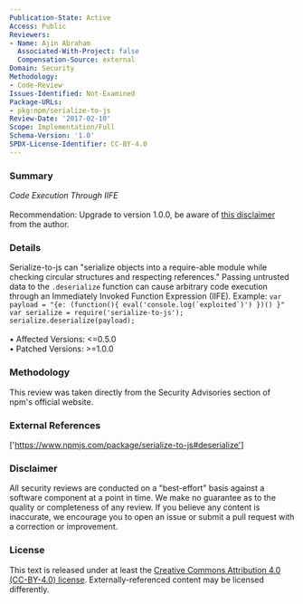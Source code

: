 ```yaml
---
Publication-State: Active
Access: Public
Reviewers:
- Name: Ajin Abraham
  Associated-With-Project: false
  Compensation-Source: external
Domain: Security
Methodology:
- Code-Review
Issues-Identified: Not-Examined
Package-URLs:
- pkg:npm/serialize-to-js
Review-Date: '2017-02-10'
Scope: Implementation/Full
Schema-Version: '1.0'
SPDX-License-Identifier: CC-BY-4.0
---
```

### Summary
*Code Execution Through IIFE*<br><br>Recommendation: Upgrade to version 1.0.0, be aware of [this disclaimer](https://www.npmjs.com/package/serialize-to-js#deserialize) from the author.
### Details
Serialize-to-js can "serialize objects into a require-able module while checking circular structures and respecting references."  Passing untrusted data to the `.deserialize` function can cause arbitrary code execution through an Immediately Invoked Function Expression (IIFE).   Example: ``` var payload = "{e: (function(){ eval('console.log(`exploited`)') })() }" var serialize = require('serialize-to-js'); serialize.deserialize(payload); ```
<br><br>• Affected Versions: <=0.5.0
<br>• Patched Versions: >=1.0.0
### Methodology
This review was taken directly from the Security Advisories section of npm's official website.
### External References
['https://www.npmjs.com/package/serialize-to-js#deserialize']
### Disclaimer
All security reviews are conducted on a "best-effort" basis against a software component at a point in time. We make no guarantee as to the quality or completeness of any review. If you believe any content is inaccurate, we encourage you to open an issue or submit a pull request with a correction or improvement.
### License
This text is released under at least the [Creative Commons Attribution 4.0 (CC-BY-4.0) license](https://creativecommons.org/licenses/by/4.0/legalcode.txt). Externally-referenced content may be licensed differently.
